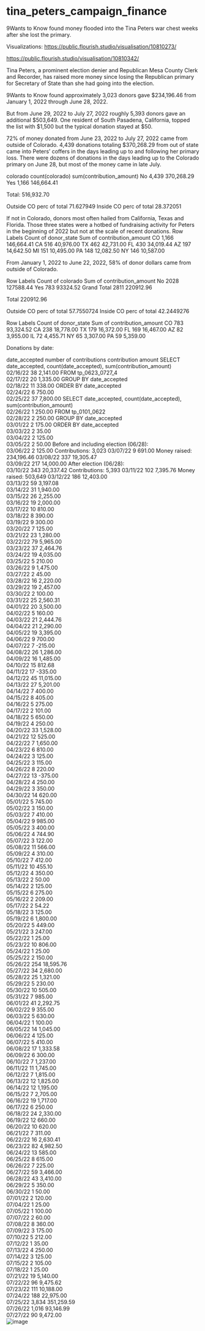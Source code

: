# tina_peters_campaign_finance
9Wants to Know found money flooded into the Tina Peters war chest weeks after she lost the primary.

Visualizations:
https://public.flourish.studio/visualisation/10810273/ 

https://public.flourish.studio/visualisation/10810342/

Tina Peters, a prominent election denier and Republican Mesa County Clerk and Recorder, has raised more money since losing the Republican primary for Secretary of State than she had going into the election.

9Wants to Know found approximately 3,023 donors gave $234,196.46 from January 1, 2022 through June 28, 2022.

But from June 29, 2022 to July 27, 2022 roughly 5,393 donors gave an additional $503,649. One resident of South Pasadena, California, topped the list with $1,500 but the typical donation stayed at $50.

72% of money donated from June 23, 2022 to July 27, 2022 came from outside of Colorado. 4,439 donations totaling $370,268.29 from out of state came into Peters’ coffers in the days leading up to and following her primary loss. There were dozens of donations in the days leading up to the Colorado primary on June 28, but most of the money came in late July.

colorado	count(colorado)	sum(contribution_amount)
No	4,439	370,268.29
Yes	1,166	146,664.41
		
Total:		516,932.70
		
Outside CO perc of total	71.627949
Inside CO perc of total	28.372051

If not in Colorado, donors most often hailed from California, Texas and Florida. Those three states were a hotbed of fundraising activity for Peters in the beginning of 2022 but not at the scale of recent donations. 
Row Labels	Count of donor_state	Sum of contribution_amount
CO	1,166	146,664.41
CA	516	40,976.00
TX	462	42,731.00
FL	430	34,019.44
AZ	197	14,642.50
MI	151	10,495.00
PA	148	12,082.50
NY	146	10,587.00

From January 1, 2022 to June 22, 2022, 58% of donor dollars came from outside of Colorado. 

Row Labels	Count of colorado	Sum of contribution_amount
No	2028	127588.44
Yes	783	93324.52
Grand Total	2811	220912.96
		
Total		220912.96
		
Outside CO perc of total	57.7550724
Inside CO perc of total	42.2449276

Row Labels	Count of donor_state	Sum of contribution_amount
CO	783	93,324.52
CA	238	18,778.00
TX	179	16,372.00
FL	169	16,467.00
AZ	82	3,955.00
IL	72	4,455.71
NY	65	3,307.00
PA	59	5,359.00

		

Donations by date:

date_accepted	number of contributions	contribution amount			SELECT date_accepted, count(date_accepted), sum(contribution_amount)		
02/16/22	38	2,141.00			FROM tp_0623_0727_4		
02/17/22	20	1,335.00			GROUP BY date_accepted		
02/18/22	11	338.00			ORDER BY date_accepted		
02/24/22	6	750.00					
02/25/22	37	7,800.00			SELECT date_accepted, count(date_accepted), sum(contribution_amount)		
02/26/22	1	250.00			FROM tp_0101_0622		
02/28/22	2	250.00			GROUP BY date_accepted		
03/01/22	2	175.00			ORDER BY date_accepted		
03/03/22	2	35.00					
03/04/22	2	125.00					
03/05/22	2	50.00			Before and including election (06/28):		
03/06/22	2	125.00				Contributions:	3,023
03/07/22	9	691.00				Money raised:	234,196.46
03/08/22	337	19,305.47					
03/09/22	217	14,000.00			After election (06/28):		
03/10/22	343	20,337.42				Contributions:	5,393
03/11/22	102	7,395.76				Money raised:	503,649
03/12/22	186	12,403.00					
03/13/22	59	3,197.08					
03/14/22	31	1,940.00					
03/15/22	26	2,255.00					
03/16/22	19	2,000.00					
03/17/22	10	810.00					
03/18/22	8	390.00					
03/19/22	9	300.00					
03/20/22	7	125.00					
03/21/22	23	1,280.00					
03/22/22	79	5,965.00					
03/23/22	37	2,464.76					
03/24/22	19	4,035.00					
03/25/22	5	210.00					
03/26/22	9	1,475.00					
03/27/22	2	45.00					
03/28/22	16	2,220.00					
03/29/22	19	2,457.00					
03/30/22	2	100.00					
03/31/22	25	2,560.31					
04/01/22	20	3,500.00					
04/02/22	5	160.00					
04/03/22	21	2,444.76					
04/04/22	21	2,290.00					
04/05/22	19	3,395.00					
04/06/22	9	700.00					
04/07/22	7	-215.00					
04/08/22	26	1,286.00					
04/09/22	16	1,485.00					
04/10/22	15	812.68					
04/11/22	17	-335.00					
04/12/22	45	11,015.00					
04/13/22	27	5,201.00					
04/14/22	7	400.00					
04/15/22	8	405.00					
04/16/22	5	275.00					
04/17/22	2	101.00					
04/18/22	5	650.00					
04/19/22	4	250.00					
04/20/22	33	1,528.00					
04/21/22	12	525.00					
04/22/22	7	1,650.00					
04/23/22	6	810.00					
04/24/22	3	125.00					
04/25/22	3	115.00					
04/26/22	8	220.00					
04/27/22	13	-375.00					
04/28/22	4	250.00					
04/29/22	3	350.00					
04/30/22	14	620.00					
05/01/22	5	745.00					
05/02/22	3	150.00					
05/03/22	7	410.00					
05/04/22	9	985.00					
05/05/22	3	400.00					
05/06/22	4	744.90					
05/07/22	3	122.00					
05/08/22	11	566.00					
05/09/22	4	310.00					
05/10/22	7	412.00					
05/11/22	10	455.10					
05/12/22	4	350.00					
05/13/22	2	50.00					
05/14/22	2	125.00					
05/15/22	6	275.00					
05/16/22	2	209.00					
05/17/22	2	54.22					
05/18/22	3	125.00					
05/19/22	6	1,800.00					
05/20/22	5	449.00					
05/21/22	3	247.00					
05/22/22	1	25.00					
05/23/22	10	806.00					
05/24/22	1	25.00					
05/25/22	2	150.00					
05/26/22	254	18,595.76					
05/27/22	34	2,680.00					
05/28/22	25	1,321.00					
05/29/22	5	230.00					
05/30/22	10	505.00					
05/31/22	7	985.00					
06/01/22	41	2,292.75					
06/02/22	9	355.00					
06/03/22	5	630.00					
06/04/22	1	100.00					
06/05/22	14	1,045.00					
06/06/22	4	125.00					
06/07/22	5	410.00					
06/08/22	17	1,333.58					
06/09/22	6	300.00					
06/10/22	7	1,237.00					
06/11/22	11	1,745.00					
06/12/22	7	1,815.00					
06/13/22	12	1,825.00					
06/14/22	12	1,195.00					
06/15/22	7	2,705.00					
06/16/22	19	1,717.00					
06/17/22	6	250.00					
06/18/22	24	2,330.00					
06/19/22	12	660.00					
06/20/22	10	620.00					
06/21/22	7	311.00					
06/22/22	16	2,630.41					
06/23/22	82	4,982.50					
06/24/22	13	585.00					
06/25/22	8	615.00					
06/26/22	7	225.00					
06/27/22	59	3,466.00					
06/28/22	43	3,410.00					
06/29/22	5	350.00					
06/30/22	1	50.00					
07/01/22	2	120.00					
07/04/22	1	25.00					
07/05/22	1	100.00					
07/07/22	2	60.00					
07/08/22	8	360.00					
07/09/22	3	175.00					
07/10/22	5	212.00					
07/12/22	1	35.00					
07/13/22	4	250.00					
07/14/22	3	125.00					
07/15/22	2	105.00					
07/18/22	1	25.00					
07/21/22	19	5,140.00					
07/22/22	96	9,475.62					
07/23/22	111	10,188.00					
07/24/22	188	22,975.00					
07/25/22	3,834	351,259.59					
07/26/22	1,016	93,146.99					
07/27/22	90	9,472.00					
![image](https://user-images.githubusercontent.com/35079763/182497533-b7d528bd-91f6-4c1f-894a-c3f97de2daf7.png)

